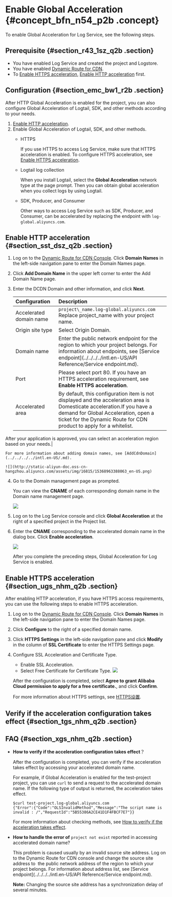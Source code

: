 # Enable Global Acceleration {#concept_bfn_n54_p2b .concept}

To enable Global Acceleration for Log Service, see the following steps.

## Prerequisite {#section_r43_1sz_q2b .section}

-   You have enabled Log Service and created the project and Logstore.
-   You have enabled [Dynamic Route for CDN](https://dcdn.console.aliyun.com/).
-   To [Enable HTTPS acceleration](#), [Enable HTTP acceleration](#) first.

## Configuration {#section_emc_bw1_r2b .section}

After HTTP Global Acceleration is enabled for the project, you can also configure Global Acceleration of Logtail, SDK, and other methods according to your needs.

1.  [Enable HTTP acceleration](#).
2.  Enable Global Acceleration of Logtail, SDK, and other methods.
    -   HTTPS

        If you use HTTPS to access Log Service, make sure that HTTPS acceleration is enabled. To configure HTTPS acceleration, see [Enable HTTPS acceleration](#).

    -   Logtail log collection

        When you install Logtail, select the **Global Acceleration** network type at the page prompt. Then you can obtain global acceleration when you collect logs by using Logtail.

    -   SDK, Producer, and Consumer

        Other ways to access Log Service such as SDK, Producer, and Consumer, can be accelerated by replacing the endpoint with `log-global.aliyuncs.com`.


## Enable HTTP acceleration {#section_sst_dsz_q2b .section}

1.  Log on to the [Dynamic Route for CDN Console](https://dcdn.console.aliyun.com/). Click **Domain Names** in the left-side navigation pane to enter the Domain Names page.
2.  Click **Add Domain Name** in the upper left corner to enter the Add Domain Name page.
3.  Enter the DCDN Domain and other information, and click **Next**.

    |Configuration|Description|
    |:------------|:----------|
    |Accelerated domain name|`project\_name.log-global.aliyuncs.com` Replace project\_name with your project name.|
    |Origin site type|Select Origin Domain.|
    |Domain name|Enter the public network endpoint for the region to which your project belongs. For information about endpoints, see [Service endpoint](../../../../intl.en-US/API Reference/Service endpoint.md).|
    |Port|Please select port 80. If you have an HTTPS acceleration requirement, see **Enable HTTPS acceleration**.|
    |Accelerated area|By default, this configuration item is not displayed and the acceleration area is Domesticate acceleration.If you have a demand for Global Acceleration, open a ticket for the Dynamic Route for CDN product to apply for a whitelist.

After your application is approved, you can select an acceleration region based on your needs.|

    For more information about adding domain names, see [AddCdnDomain](../../../../intl.en-US/.md).

    ![](http://static-aliyun-doc.oss-cn-hangzhou.aliyuncs.com/assets/img/16815/15368963388063_en-US.png)

4.  Go to the Domain management page as prompted.

    You can view the **CNAME** of each corresponding domain name in the Domain name management page.

    ![](http://static-aliyun-doc.oss-cn-hangzhou.aliyuncs.com/assets/img/16815/15368963388064_en-US.png)

5.  Log on to the Log Service console and click **Global Acceleration** at the right of a specified project in the Project list.
6.  Enter the **CNAME** corresponding to the accelerated domain name in the dialog box. Click **Enable acceleration**.

    ![](http://static-aliyun-doc.oss-cn-hangzhou.aliyuncs.com/assets/img/16815/15368963388065_en-US.png)

    After you complete the preceding steps, Global Acceleration for Log Service is enabled.


## Enable HTTPS acceleration {#section_ugs_nhm_q2b .section}

After enabling HTTP acceleration, if you have HTTPS access requirements, you can use the following steps to enable HTTPS acceleration.

1.  Log on to the [Dynamic Route for CDN Console](https://dcdn.console.aliyun.com/). Click **Domain Names** in the left-side navigation pane to enter the Domain Names page.
2.  Click **Configure** to the right of a specified domain name.
3.  Click **HTTPS Settings** in the left-side navigation pane and click **Modify** in the column of **SSL Certificate** to enter the HTTPS Settings page.
4.  Configure SSL Acceleration and Certificate Type.

    -   Enable SSL Acceleration.
    -   Select Free Certificate for Certificate Type.
    ![](http://static-aliyun-doc.oss-cn-hangzhou.aliyuncs.com/assets/img/16815/15368963388066_en-US.png)

    After the configuration is completed, select **Agree to grant Alibaba Cloud permission to apply for a free certificate.**, and click **Confirm**.

    For more information about HTTPS settings, see [HTTPS设置](../../../../intl.en-US/.md).


## Verify if the acceleration configuration takes effect {#section_tgs_nhm_q2b .section}

## FAQ {#section_xgs_nhm_q2b .section}

-   **How to verify if the acceleration configuration takes effect**？

    After the configuration is completed, you can verify if the acceleration takes effect by accessing your accelerated domain name.

    For example, if Global Acceleration is enabled for the test-project project, you can use `curl` to send a request to the accelerated domain name. If the following type of output is returned, the acceleration takes effect.

    ```
    $curl test-project.log-global.aliyuncs.com
    {"Error":{"Code":"OLSInvalidMethod","Message":"The script name is invalid : /","RequestId":"5B55386A2CE41D1F4FBCF7E7"}}
    
    ```

    For more information about checking methods, see [How to verify if the acceleration takes effect](https://help.aliyun.com/knowledge_detail/65163.html).

-   **How to handle the error of** `project not exist` reported in accessing accelerated domain name?

    This problem is caused usually by an invalid source site address. Log on to the Dynamic Route for CDN console and change the source site address to  the public network address of the region to which your project belongs. For information about address list, see [Service endpoint](../../../../intl.en-US/API Reference/Service endpoint.md).

    **Note:** Changing the source site address has a synchronization delay of several minutes.


